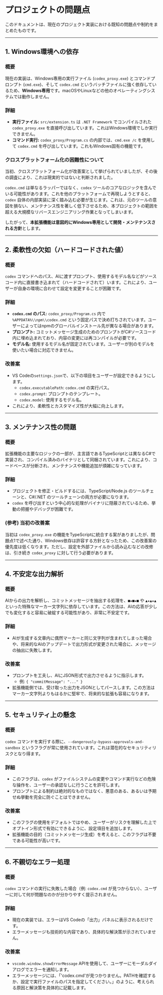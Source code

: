 # プロジェクトの問題点

このドキュメントは、現在のプロジェクト実装における既知の問題点や制約をまとめたものです。

---

## 1. Windows環境への依存

### 概要
現在の実装は、Windows専用の実行ファイル (`codex_proxy.exe`) とコマンドプロンプト (`cmd.exe`)、そして `codex.cmd` というバッチファイルに強く依存しているため、**Windows専用**です。macOSやLinuxなどの他のオペレーティングシステムでは動作しません。

### 詳細
- **実行ファイル:** `src/extension.ts` は `.NET Framework` でコンパイルされた `codex_proxy.exe` を直接呼び出しています。これはWindows環境でしか実行できません。
- **コマンド実行:** `codex_proxy/Program.cs` の内部では、`cmd.exe /c` を使用して `codex.cmd` を呼び出しています。これもWindows固有の機能です。

### クロスプラットフォーム化の困難性について
当初、クロスプラットフォーム化が改善案として挙げられていましたが、その後の調査により、これは現実的ではないと判断されました。

`codex.cmd` は単なるラッパーではなく、`codex` ツールのコアなロジックを含んでいる可能性があります。これを他のプラットフォームで再現しようとすると、`codex` 自体の内部実装に深く踏み込む必要が生じます。これは、元のツールの意図を損ない、メンテナンス性を著しく低下させるため、本プロジェクトの範囲を超える大規模なリバースエンジニアリング作業となってしまいます。

したがって、**本拡張機能は意図的にWindows専用として開発・メンテナンスされる方針**とします。

---

## 2. 柔軟性の欠如（ハードコードされた値）

### 概要
`codex` コマンドへのパス、AIに渡すプロンプト、使用するモデル名などがソースコード内に直接書き込まれて（ハードコードされて）います。これにより、ユーザーが自身の環境に合わせて設定を変更することが困難です。

### 詳細
- **`codex.cmd` のパス:** `codex_proxy/Program.cs` 内で `%APPDATA%\\npm\\codex.cmd` という固定パスで決め打ちされています。ユーザーによってはnpmのグローバルインストール先が異なる場合があります。
- **プロンプト:** コミットメッセージ生成のためのプロンプトがC#ソースコード内に埋め込まれており、内容の変更には再コンパイルが必要です。
- **モデル名:** 使用するモデル名が固定されています。ユーザーが別のモデルを使いたい場合に対応できません。

### 改善案
- VS Codeの`settings.json`で、以下の項目をユーザーが設定できるようにします。
  - `codex.executablePath`: `codex.cmd` の実行パス。
  - `codex.prompt`: プロンプトのテンプレート。
  - `codex.model`: 使用するモデル名。
- これにより、柔軟性とカスタマイズ性が大幅に向上します。

---

## 3. メンテナンス性の問題

### 概要
拡張機能の主要なロジックの一部が、主言語であるTypeScriptとは異なるC#で実装され、コンパイル済みのバイナリとして同梱されています。これにより、コードベースが分断され、メンテナンスや機能追加が煩雑になっています。

### 詳細
- プロジェクトを修正・ビルドするには、TypeScript/Node.js のツールチェーンと、C#/.NET のツールチェーンの両方が必要になります。
- `codex` を呼び出すという中心的な処理がバイナリに隠蔽されているため、挙動の把握やデバッグが困難です。

### (参考) 当初の改善案
当初は `codex_proxy.exe` の機能をTypeScriptに統合する案がありましたが、問題点1で述べた通り、Windows依存は許容する方針となったため、この改善案の優先度は低くなります。ただし、設定を外部ファイルから読み込むなどの改修は、引き続き `codex_proxy` に対して行う必要があります。

---

## 4. 不安定な出力解析

### 概要
AIからの出力を解析し、コミットメッセージを抽出する処理を、`■★■★■` や `▲★▲★▲` といった特殊なマーカー文字列に依存しています。この方法は、AIの応答が少しでも変化すると容易に破綻する可能性があり、非常に不安定です。

### 詳細
- AIが生成する文章内に偶然マーカーと同じ文字列が含まれてしまった場合や、将来的なAIのアップデートで出力形式が変更された場合に、メッセージの抽出に失敗します。

### 改善案
- プロンプトを工夫し、AIにJSON形式で出力させるように指示します。
  - 例: `{ "commitMessage": "..." }`
- 拡張機能側では、受け取った出力をJSONとしてパースします。この方法はマーカー文字列よりもはるかに堅牢で、将来的な拡張も容易になります。

---

## 5. セキュリティ上の懸念

### 概要
`codex` コマンドを実行する際に、`--dangerously-bypass-approvals-and-sandbox` というフラグが常に使用されています。これは潜在的なセキュリティリスクとなり得ます。

### 詳細
- このフラグは、`codex` がファイルシステムの変更やコマンド実行などの危険な操作を、ユーザーの承認なしに行うことを許可します。
- プロンプトによる制約は絶対的なものではなく、悪意のある、あるいは予期せぬ挙動を完全に防ぐことはできません。

### 改善案
- このフラグの使用をデフォルトではやめ、ユーザーがリスクを理解した上でオプトイン形式で有効にできるように、設定項目を追加します。
- 拡張機能の目的（コミットメッセージ生成）を考えると、このフラグは不要である可能性が高いです。

---

## 6. 不親切なエラー処理

### 概要
`codex` コマンドの実行に失敗した場合（例: `codex.cmd` が見つからない）、ユーザーに対して何が問題なのかが分かりやすく提示されません。

### 詳細
- 現在の実装では、エラーはVS Codeの「出力」パネルに表示されるだけです。
- エラーメッセージも技術的な内容であり、具体的な解決策が示されていません。

### 改善案
- `vscode.window.showErrorMessage` APIを使用して、ユーザーにモーダルダイアログでエラーを通知します。
- エラーメッセージには、「'codex.cmd'が見つかりません。PATHを確認するか、設定で実行ファイルのパスを指定してください。」のように、考えられる原因と解決策を具体的に記載します。
